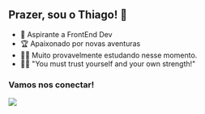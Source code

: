## Prazer, sou o Thiago! 👋

- 🔭 Aspirante a FrontEnd Dev
- 🏆 Apaixonado por novas aventuras
- 🤷‍♂️ Muito provavelmente estudando nesse momento.
- 🧙‍♂️ "You must trust yourself and your own strength!"

### Vamos nos conectar!

<div>
  <a href="https://www.linkedin.com/in/thiago-oliveira-43a642b5/" target="_blank"><img src="https://img.shields.io/badge/LinkedIn-0077B5?style=for-the-badge&logo=linkedin&logoColor=white"></a>
</div>
